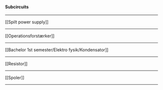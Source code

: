 
#### Subcircuits

***
[[Spilt power supply]]
***
[[Operationsforstærker]]
***
[[Bachelor 1st semester/Elektro fysik/Kondensator]]
***
[[Resistor]]
***
[[Spoler]]
***

